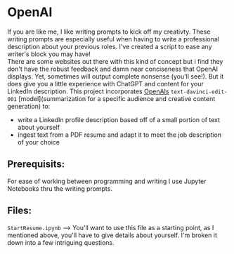 # OpenAI

If you are like me, I like writing prompts to kick off my creativty. These writing prompts are especially useful when having to write a professional description about your previous roles. I've created a script to ease any writer's block you may have!  
There are some websites out there with this kind of concept but i find they don't have the robust feedback and damn near conciseness that OpenAI displays. Yet, sometimes will output complete nonsense (you'll see!). But it does give you a little experience with ChatGPT and content for your LinkedIn description.
This project incorporates [OpenAIs](https://beta.openai.com/docs/guides/completion) 
`text-davinci-edit-001` [model](summarization for a specific audience and creative content generation) to:
* write a LinkedIn profile description based off of a small portion of text about yourself
* ingest text from a PDF resume and adapt it to meet the job description of your choice

## Prerequisits:
For ease of working between programming and writing I use Jupyter Notebooks thru the writing prompts.

## Files:
`StartResume.ipynb` --> You'll want to use this file as a starting point, as I mentioned above, you'll have to give details about yourself.  I'm broken it down into a few intriguing questions.  

